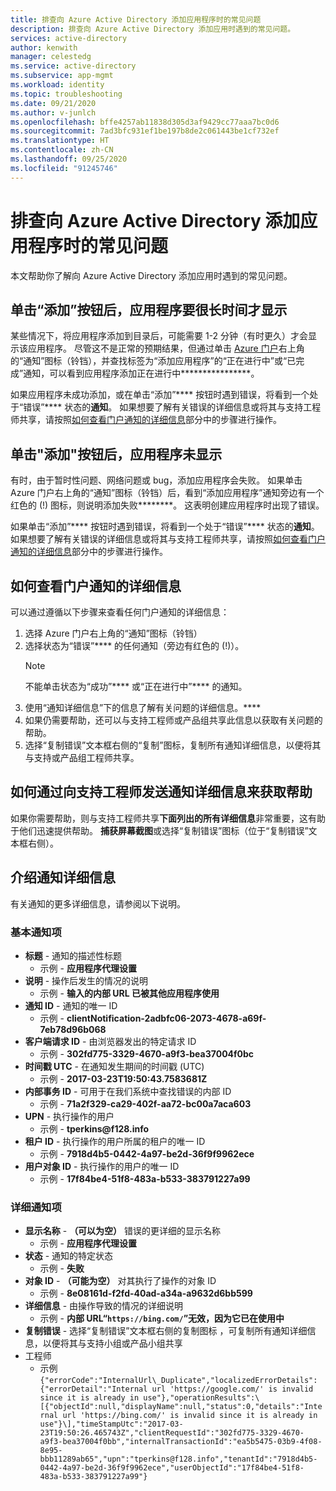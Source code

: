 ```yaml
---
title: 排查向 Azure Active Directory 添加应用程序时的常见问题
description: 排查向 Azure Active Directory 添加应用时遇到的常见问题。
services: active-directory
author: kenwith
manager: celestedg
ms.service: active-directory
ms.subservice: app-mgmt
ms.workload: identity
ms.topic: troubleshooting
ms.date: 09/21/2020
ms.author: v-junlch
ms.openlocfilehash: bffe4257ab11838d305d3af9429cc77aaa7bc0d6
ms.sourcegitcommit: 7ad3bfc931ef1be197b8de2c061443be1cf732ef
ms.translationtype: HT
ms.contentlocale: zh-CN
ms.lasthandoff: 09/25/2020
ms.locfileid: "91245746"
---
```

# <a name="troubleshoot-common-problem-adding-an-application-to-azure-active-directory"></a>排查向 Azure Active Directory 添加应用程序时的常见问题
本文帮助你了解向 Azure Active Directory 添加应用时遇到的常见问题。

## <a name="i-clicked-the-add-button-and-my-application-took-a-long-time-to-appear"></a>单击“添加”按钮后，应用程序要很长时间才显示
某些情况下，将应用程序添加到目录后，可能需要 1-2 分钟（有时更久）才会显示该应用程序。 尽管这不是正常的预期结果，但通过单击 [Azure 门户](https://portal.azure.cn/)右上角的“通知”图标（铃铛），并查找标签为“添加应用程序”的“正在进行中”或“已完成”通知，可以看到应用程序添加正在进行中****************。

如果应用程序未成功添加，或在单击“添加”**** 按钮时遇到错误，将看到一个处于“错误”**** 状态的**通知**。 如果想要了解有关错误的详细信息或将其与支持工程师共享，请按照[如何查看门户通知的详细信息](#how-to-see-the-details-of-a-portal-notification)部分中的步骤进行操作。

## <a name="i-clicked-the-add-button-and-my-application-didnt-appear"></a>单击"添加"按钮后，应用程序未显示
有时，由于暂时性问题、网络问题或 bug，添加应用程序会失败。 如果单击 Azure 门户右上角的“通知”图标（铃铛）后，看到“添加应用程序”通知旁边有一个红色的 (!) 图标，则说明添加失败********。 这表明创建应用程序时出现了错误。

如果单击“添加”**** 按钮时遇到错误，将看到一个处于“错误”**** 状态的**通知**。 如果想要了解有关错误的详细信息或将其与支持工程师共享，请按照[如何查看门户通知的详细信息](#how-to-see-the-details-of-a-portal-notification)部分中的步骤进行操作。

## <a name="how-to-see-the-details-of-a-portal-notification"></a>如何查看门户通知的详细信息
可以通过遵循以下步骤来查看任何门户通知的详细信息：
1.  选择 Azure 门户右上角的“通知”图标（铃铛）
2.  选择状态为“错误”**** 的任何通知（旁边有红色的 (!)）。
    >[!NOTE]
    >不能单击状态为“成功”**** 或“正在进行中”**** 的通知。
4.  使用“通知详细信息”下的信息了解有关问题的详细信息。****
5.  如果仍需要帮助，还可以与支持工程师或产品组共享此信息以获取有关问题的帮助。
6.  选择“复制错误”文本框右侧的“复制”图标，复制所有通知详细信息，以便将其与支持或产品组工程师共享。

## <a name="how-to-get-help-by-sending-notification-details-to-a-support-engineer"></a>如何通过向支持工程师发送通知详细信息来获取帮助
如果你需要帮助，则与支持工程师共享**下面列出的所有详细信息**非常重要，这有助于他们迅速提供帮助。 **捕获屏幕截图**或选择“复制错误”图标（位于“复制错误”文本框右侧）。

## <a name="notification-details-explained"></a>介绍通知详细信息
有关通知的更多详细信息，请参阅以下说明。

### <a name="essential-notification-items"></a>基本通知项
- **标题** - 通知的描述性标题
  * 示例 - **应用程序代理设置**
- **说明** - 操作后发生的情况的说明
  -   示例 - **输入的内部 URL 已被其他应用程序使用**
- **通知 ID** - 通知的唯一 ID
  -   示例 - **clientNotification-2adbfc06-2073-4678-a69f-7eb78d96b068**
- **客户端请求 ID** - 由浏览器发出的特定请求 ID
  -   示例 - **302fd775-3329-4670-a9f3-bea37004f0bc**
- **时间戳 UTC** - 在通知发生期间的时间戳 (UTC)
  -   示例 - **2017-03-23T19:50:43.7583681Z**
- **内部事务 ID** - 可用于在我们系统中查找错误的内部 ID
  -   示例 - **71a2f329-ca29-402f-aa72-bc00a7aca603**
- **UPN** - 执行操作的用户
  -   示例 - **tperkins\@f128.info**
- **租户 ID** - 执行操作的用户所属的租户的唯一 ID
  -   示例 - **7918d4b5-0442-4a97-be2d-36f9f9962ece**
- **用户对象 ID** - 执行操作的用户的唯一 ID
  -   示例 - **17f84be4-51f8-483a-b533-383791227a99**

### <a name="detailed-notification-items"></a>详细通知项
-   **显示名称** -  **（可以为空）** 错误的更详细的显示名称
    -   示例 - **应用程序代理设置**
-   **状态** - 通知的特定状态
    -   示例 - **失败**
-   **对象 ID** -  **（可能为空）** 对其执行了操作的对象 ID
    -   示例 - **8e08161d-f2fd-40ad-a34a-a9632d6bb599**
-   **详细信息** - 由操作导致的情况的详细说明
    -   示例 - **内部 URL“`https://bing.com/`”无效，因为它已在使用中**
-   **复制错误** - 选择“复制错误”文本框右侧的复制图标 ，可复制所有通知详细信息，以便将其与支持小组或产品小组共享 
-   工程师
    -   示例 ```{"errorCode":"InternalUrl\_Duplicate","localizedErrorDetails":{"errorDetail":"Internal url 'https://google.com/' is invalid since it is already in use"},"operationResults":\[{"objectId":null,"displayName":null,"status":0,"details":"Internal url 'https://bing.com/' is invalid since it is already in use"}\],"timeStampUtc":"2017-03-23T19:50:26.465743Z","clientRequestId":"302fd775-3329-4670-a9f3-bea37004f0bb","internalTransactionId":"ea5b5475-03b9-4f08-8e95-bbb11289ab65","upn":"tperkins@f128.info","tenantId":"7918d4b5-0442-4a97-be2d-36f9f9962ece","userObjectId":"17f84be4-51f8-483a-b533-383791227a99"}```

